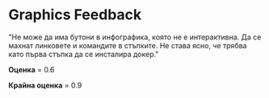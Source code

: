 # Graphics Feedback #
"Не може да има бутони в инфографика, която не е интерактивна.
Да се махнат линковете и командите в стъпките.
Не става ясно, че трябва като първа стъпка да се инсталира докер."

**Оценка** = 0.6

**Крайна оценка** = 0.9

